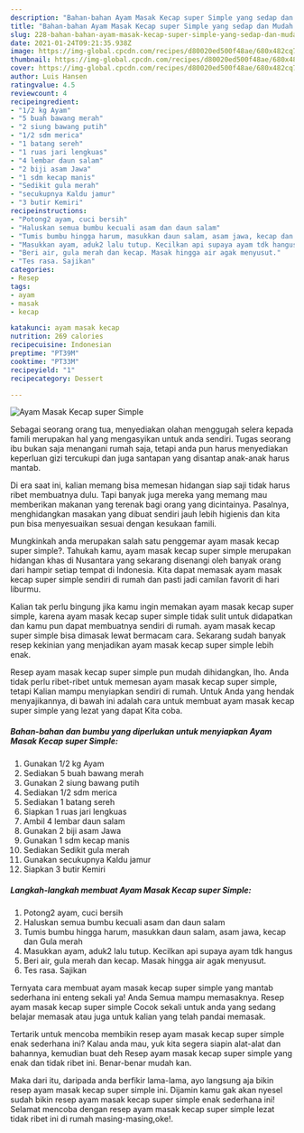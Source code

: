 ```yaml
---
description: "Bahan-bahan Ayam Masak Kecap super Simple yang sedap dan Mudah Dibuat"
title: "Bahan-bahan Ayam Masak Kecap super Simple yang sedap dan Mudah Dibuat"
slug: 228-bahan-bahan-ayam-masak-kecap-super-simple-yang-sedap-dan-mudah-dibuat
date: 2021-01-24T09:21:35.938Z
image: https://img-global.cpcdn.com/recipes/d80020ed500f48ae/680x482cq70/ayam-masak-kecap-super-simple-foto-resep-utama.jpg
thumbnail: https://img-global.cpcdn.com/recipes/d80020ed500f48ae/680x482cq70/ayam-masak-kecap-super-simple-foto-resep-utama.jpg
cover: https://img-global.cpcdn.com/recipes/d80020ed500f48ae/680x482cq70/ayam-masak-kecap-super-simple-foto-resep-utama.jpg
author: Luis Hansen
ratingvalue: 4.5
reviewcount: 4
recipeingredient:
- "1/2 kg Ayam"
- "5 buah bawang merah"
- "2 siung bawang putih"
- "1/2 sdm merica"
- "1 batang sereh"
- "1 ruas jari lengkuas"
- "4 lembar daun salam"
- "2 biji asam Jawa"
- "1 sdm kecap manis"
- "Sedikit gula merah"
- "secukupnya Kaldu jamur"
- "3 butir Kemiri"
recipeinstructions:
- "Potong2 ayam, cuci bersih"
- "Haluskan semua bumbu kecuali asam dan daun salam"
- "Tumis bumbu hingga harum, masukkan daun salam, asam jawa, kecap dan Gula merah"
- "Masukkan ayam, aduk2 lalu tutup. Kecilkan api supaya ayam tdk hangus"
- "Beri air, gula merah dan kecap. Masak hingga air agak menyusut."
- "Tes rasa. Sajikan"
categories:
- Resep
tags:
- ayam
- masak
- kecap

katakunci: ayam masak kecap 
nutrition: 269 calories
recipecuisine: Indonesian
preptime: "PT39M"
cooktime: "PT33M"
recipeyield: "1"
recipecategory: Dessert

---
```



![Ayam Masak Kecap super Simple](https://img-global.cpcdn.com/recipes/d80020ed500f48ae/680x482cq70/ayam-masak-kecap-super-simple-foto-resep-utama.jpg)

Sebagai seorang orang tua, menyediakan olahan menggugah selera kepada famili merupakan hal yang mengasyikan untuk anda sendiri. Tugas seorang ibu bukan saja menangani rumah saja, tetapi anda pun harus menyediakan keperluan gizi tercukupi dan juga santapan yang disantap anak-anak harus mantab.

Di era  saat ini, kalian memang bisa memesan hidangan siap saji tidak harus ribet membuatnya dulu. Tapi banyak juga mereka yang memang mau memberikan makanan yang terenak bagi orang yang dicintainya. Pasalnya, menghidangkan masakan yang dibuat sendiri jauh lebih higienis dan kita pun bisa menyesuaikan sesuai dengan kesukaan famili. 



Mungkinkah anda merupakan salah satu penggemar ayam masak kecap super simple?. Tahukah kamu, ayam masak kecap super simple merupakan hidangan khas di Nusantara yang sekarang disenangi oleh banyak orang dari hampir setiap tempat di Indonesia. Kita dapat memasak ayam masak kecap super simple sendiri di rumah dan pasti jadi camilan favorit di hari liburmu.

Kalian tak perlu bingung jika kamu ingin memakan ayam masak kecap super simple, karena ayam masak kecap super simple tidak sulit untuk didapatkan dan kamu pun dapat membuatnya sendiri di rumah. ayam masak kecap super simple bisa dimasak lewat bermacam cara. Sekarang sudah banyak resep kekinian yang menjadikan ayam masak kecap super simple lebih enak.

Resep ayam masak kecap super simple pun mudah dihidangkan, lho. Anda tidak perlu ribet-ribet untuk memesan ayam masak kecap super simple, tetapi Kalian mampu menyiapkan sendiri di rumah. Untuk Anda yang hendak menyajikannya, di bawah ini adalah cara untuk membuat ayam masak kecap super simple yang lezat yang dapat Kita coba.

<!--inarticleads1-->

##### Bahan-bahan dan bumbu yang diperlukan untuk menyiapkan Ayam Masak Kecap super Simple:

1. Gunakan 1/2 kg Ayam
1. Sediakan 5 buah bawang merah
1. Gunakan 2 siung bawang putih
1. Sediakan 1/2 sdm merica
1. Sediakan 1 batang sereh
1. Siapkan 1 ruas jari lengkuas
1. Ambil 4 lembar daun salam
1. Gunakan 2 biji asam Jawa
1. Gunakan 1 sdm kecap manis
1. Sediakan Sedikit gula merah
1. Gunakan secukupnya Kaldu jamur
1. Siapkan 3 butir Kemiri




<!--inarticleads2-->

##### Langkah-langkah membuat Ayam Masak Kecap super Simple:

1. Potong2 ayam, cuci bersih
1. Haluskan semua bumbu kecuali asam dan daun salam
1. Tumis bumbu hingga harum, masukkan daun salam, asam jawa, kecap dan Gula merah
1. Masukkan ayam, aduk2 lalu tutup. Kecilkan api supaya ayam tdk hangus
1. Beri air, gula merah dan kecap. Masak hingga air agak menyusut.
1. Tes rasa. Sajikan




Ternyata cara membuat ayam masak kecap super simple yang mantab sederhana ini enteng sekali ya! Anda Semua mampu memasaknya. Resep ayam masak kecap super simple Cocok sekali untuk anda yang sedang belajar memasak atau juga untuk kalian yang telah pandai memasak.

Tertarik untuk mencoba membikin resep ayam masak kecap super simple enak sederhana ini? Kalau anda mau, yuk kita segera siapin alat-alat dan bahannya, kemudian buat deh Resep ayam masak kecap super simple yang enak dan tidak ribet ini. Benar-benar mudah kan. 

Maka dari itu, daripada anda berfikir lama-lama, ayo langsung aja bikin resep ayam masak kecap super simple ini. Dijamin kamu gak akan nyesel sudah bikin resep ayam masak kecap super simple enak sederhana ini! Selamat mencoba dengan resep ayam masak kecap super simple lezat tidak ribet ini di rumah masing-masing,oke!.

